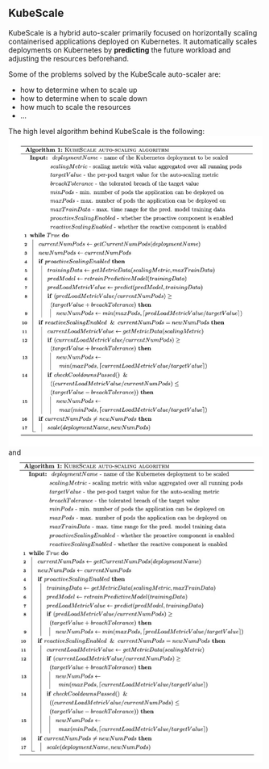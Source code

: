 KubeScale
------------------

KubeScale is a hybrid auto-scaler primarily focused on horizontally scaling containerised applications deployed on Kubernetes.
It automatically scales deployments on Kubernetes by <b>predicting</b> the future workload and adjusting the resources beforehand.

Some of the problems solved by the KubeScale auto-scaler are:
- how to determine when to scale up
- how to determine when to scale down
- how much to scale the resources
- ...

The high level algorithm behind KubeScale is the following: 
![KubeScale algorithm](KubeScale_algo.jpg)
and
![KubeScale algorithm](KubeScale_algo2.jpg)
